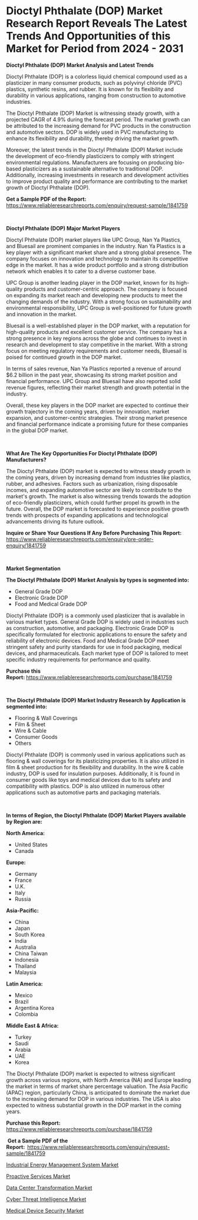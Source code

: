<p><h1>Dioctyl Phthalate (DOP) Market Research Report Reveals The Latest Trends And Opportunities of this Market for Period from 2024 - 2031</h1></p><p><strong>Dioctyl Phthalate (DOP) Market Analysis and Latest Trends</strong></p>
<p><p>Dioctyl Phthalate (DOP) is a colorless liquid chemical compound used as a plasticizer in many consumer products, such as polyvinyl chloride (PVC) plastics, synthetic resins, and rubber. It is known for its flexibility and durability in various applications, ranging from construction to automotive industries.</p><p>The Dioctyl Phthalate (DOP) Market is witnessing steady growth, with a projected CAGR of 4.9% during the forecast period. The market growth can be attributed to the increasing demand for PVC products in the construction and automotive sectors. DOP is widely used in PVC manufacturing to enhance its flexibility and durability, thereby driving the market growth.</p><p>Moreover, the latest trends in the Dioctyl Phthalate (DOP) Market include the development of eco-friendly plasticizers to comply with stringent environmental regulations. Manufacturers are focusing on producing bio-based plasticizers as a sustainable alternative to traditional DOP. Additionally, increasing investments in research and development activities to improve product quality and performance are contributing to the market growth of Dioctyl Phthalate (DOP).</p></p>
<p><strong>Get a Sample PDF of the Report:&nbsp;</strong> <a href="https://www.reliableresearchreports.com/enquiry/request-sample/1841759">https://www.reliableresearchreports.com/enquiry/request-sample/1841759</a></p>
<p>&nbsp;</p>
<p><strong>Dioctyl Phthalate (DOP) Major Market Players</strong></p>
<p><p>Dioctyl Phthalate (DOP) market players like UPC Group, Nan Ya Plastics, and Bluesail are prominent companies in the industry. Nan Ya Plastics is a key player with a significant market share and a strong global presence. The company focuses on innovation and technology to maintain its competitive edge in the market. It has a wide product portfolio and a strong distribution network which enables it to cater to a diverse customer base.</p><p>UPC Group is another leading player in the DOP market, known for its high-quality products and customer-centric approach. The company is focused on expanding its market reach and developing new products to meet the changing demands of the industry. With a strong focus on sustainability and environmental responsibility, UPC Group is well-positioned for future growth and innovation in the market.</p><p>Bluesail is a well-established player in the DOP market, with a reputation for high-quality products and excellent customer service. The company has a strong presence in key regions across the globe and continues to invest in research and development to stay competitive in the market. With a strong focus on meeting regulatory requirements and customer needs, Bluesail is poised for continued growth in the DOP market.</p><p>In terms of sales revenue, Nan Ya Plastics reported a revenue of around $6.2 billion in the past year, showcasing its strong market position and financial performance. UPC Group and Bluesail have also reported solid revenue figures, reflecting their market strength and growth potential in the industry.</p><p>Overall, these key players in the DOP market are expected to continue their growth trajectory in the coming years, driven by innovation, market expansion, and customer-centric strategies. Their strong market presence and financial performance indicate a promising future for these companies in the global DOP market.</p></p>
<p>&nbsp;</p>
<p><strong>What Are The Key Opportunities For Dioctyl Phthalate (DOP) Manufacturers?</strong></p>
<p><p>The Dioctyl Phthalate (DOP) market is expected to witness steady growth in the coming years, driven by increasing demand from industries like plastics, rubber, and adhesives. Factors such as urbanization, rising disposable incomes, and expanding automotive sector are likely to contribute to the market's growth. The market is also witnessing trends towards the adoption of eco-friendly plasticizers, which could further propel its growth in the future. Overall, the DOP market is forecasted to experience positive growth trends with prospects of expanding applications and technological advancements driving its future outlook.</p></p>
<p><strong>Inquire or Share Your Questions If Any Before Purchasing This Report:</strong> <a href="https://www.reliableresearchreports.com/enquiry/pre-order-enquiry/1841759">https://www.reliableresearchreports.com/enquiry/pre-order-enquiry/1841759</a></p>
<p>&nbsp;</p>
<p><strong>Market Segmentation</strong></p>
<p><strong>The Dioctyl Phthalate (DOP) Market Analysis by types is segmented into:</strong></p>
<p><ul><li>General Grade DOP</li><li>Electronic Grade DOP</li><li>Food and Medical Grade DOP</li></ul></p>
<p><p>Dioctyl Phthalate (DOP) is a commonly used plasticizer that is available in various market types. General Grade DOP is widely used in industries such as construction, automotive, and packaging. Electronic Grade DOP is specifically formulated for electronic applications to ensure the safety and reliability of electronic devices. Food and Medical Grade DOP meet stringent safety and purity standards for use in food packaging, medical devices, and pharmaceuticals. Each market type of DOP is tailored to meet specific industry requirements for performance and quality.</p></p>
<p><strong>Purchase this Report:&nbsp;</strong><a href="https://www.reliableresearchreports.com/purchase/1841759">https://www.reliableresearchreports.com/purchase/1841759</a></p>
<p>&nbsp;</p>
<p><strong>The Dioctyl Phthalate (DOP) Market Industry Research by Application is segmented into:</strong></p>
<p><ul><li>Flooring & Wall Coverings</li><li>Film & Sheet</li><li>Wire & Cable</li><li>Consumer Goods</li><li>Others</li></ul></p>
<p><p>Dioctyl Phthalate (DOP) is commonly used in various applications such as flooring & wall coverings for its plasticizing properties. It is also utilized in film & sheet production for its flexibility and durability. In the wire & cable industry, DOP is used for insulation purposes. Additionally, it is found in consumer goods like toys and medical devices due to its safety and compatibility with plastics. DOP is also utilized in numerous other applications such as automotive parts and packaging materials.</p></p>
<p>&nbsp;</p>
<p><strong>In terms of Region, the Dioctyl Phthalate (DOP) Market Players available by Region are:</strong></p>
<p>
    <p> <strong> North America: </strong>
        <ul>
            <li>United States</li>
            <li>Canada</li>
        </ul>
        </p> 
    <p> <strong> Europe: </strong>
        <ul>
            <li>Germany</li>
            <li>France</li>
            <li>U.K.</li>
            <li>Italy</li>
            <li>Russia</li>
        </ul>
        </p> 
    <p> <strong> Asia-Pacific: </strong>
        <ul>
            <li>China</li>
            <li>Japan</li>
            <li>South Korea</li>
            <li>India</li>
            <li>Australia</li>
            <li>China Taiwan</li>
            <li>Indonesia</li>
            <li>Thailand</li>
            <li>Malaysia</li>
        </ul>
        </p> 
    <p> <strong> Latin America: </strong>
        <ul>
            <li>Mexico</li>
            <li>Brazil</li>
            <li>Argentina Korea</li>
            <li>Colombia</li>
        </ul>
        </p> 
    <p> <strong> Middle East & Africa: </strong>
        <ul>
            <li>Turkey</li>
            <li>Saudi</li>
            <li>Arabia</li>
            <li>UAE</li>
            <li>Korea</li>
        </ul>
    </p>
    </p>
<p><p>The Dioctyl Phthalate (DOP) market is expected to witness significant growth across various regions, with North America (NA) and Europe leading the market in terms of market share percentage valuation. The Asia Pacific (APAC) region, particularly China, is anticipated to dominate the market due to the increasing demand for DOP in various industries. The USA is also expected to witness substantial growth in the DOP market in the coming years.</p></p>
<p><strong>Purchase this Report: </strong><a href="https://www.reliableresearchreports.com/purchase/1841759">https://www.reliableresearchreports.com/purchase/1841759</a></p>
<p>&nbsp;<strong>Get a Sample PDF of the Report:&nbsp;&nbsp;</strong><a href="https://www.reliableresearchreports.com/enquiry/request-sample/1841759">https://www.reliableresearchreports.com/enquiry/request-sample/1841759</a></p>
<p><strong></strong></p>
<p><p><a href="https://medium.com/@larryhill766/industrial-energy-management-system-market-comprehensive-assessment-by-type-application-and-f1fd550946c5">Industrial Energy Management System Market</a></p><p><a href="https://medium.com/@larryhill766/proactive-services-market-exploring-market-share-market-trends-and-future-growth-1411ed916660">Proactive Services Market</a></p><p><a href="https://medium.com/@larryhill766/decoding-data-center-transformation-market-metrics-market-share-trends-and-growth-patterns-3ccdab74b557">Data Center Transformation Market</a></p><p><a href="https://medium.com/@larryhill766/cyber-threat-intelligence-market-trends-forecast-and-competitive-analysis-to-2031-8853b208fa39">Cyber Threat Intelligence Market</a></p><p><a href="https://medium.com/@larryhill766/medical-device-security-market-share-evolution-and-market-growth-trends-2024-2031-d3daca026ff2">Medical Device Security Market</a></p></p>